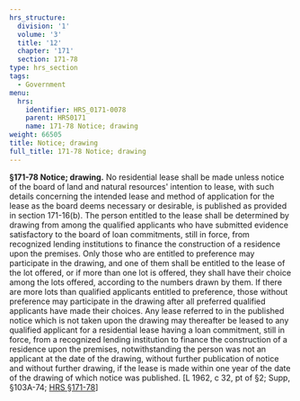 ```yaml
---
hrs_structure:
  division: '1'
  volume: '3'
  title: '12'
  chapter: '171'
  section: 171-78
type: hrs_section
tags:
  - Government
menu:
  hrs:
    identifier: HRS_0171-0078
    parent: HRS0171
    name: 171-78 Notice; drawing
weight: 66505
title: Notice; drawing
full_title: 171-78 Notice; drawing
---
```

**§171-78 Notice; drawing.** No residential lease shall be made unless notice of the board of land and natural resources' intention to lease, with such details concerning the intended lease and method of application for the lease as the board deems necessary or desirable, is published as provided in section 171-16(b). The person entitled to the lease shall be determined by drawing from among the qualified applicants who have submitted evidence satisfactory to the board of loan commitments, still in force, from recognized lending institutions to finance the construction of a residence upon the premises. Only those who are entitled to preference may participate in the drawing, and one of them shall be entitled to the lease of the lot offered, or if more than one lot is offered, they shall have their choice among the lots offered, according to the numbers drawn by them. If there are more lots than qualified applicants entitled to preference, those without preference may participate in the drawing after all preferred qualified applicants have made their choices. Any lease referred to in the published notice which is not taken upon the drawing may thereafter be leased to any qualified applicant for a residential lease having a loan commitment, still in force, from a recognized lending institution to finance the construction of a residence upon the premises, notwithstanding the person was not an applicant at the date of the drawing, without further publication of notice and without further drawing, if the lease is made within one year of the date of the drawing of which notice was published. [L 1962, c 32, pt of §2; Supp, §103A-74; [HRS §171-78](/title-12/chapter-171/section-171-78/)]